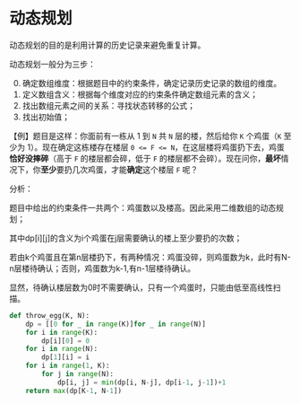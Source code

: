 # 动态规划

动态规划的目的是利用计算的历史记录来避免重复计算。

动态规划一般分为三步：

0. 确定数组维度：根据题目中的约束条件，确定记录历史记录的数组的维度。
1. 定义数组含义：根据每个维度对应的约束条件确定数组元素的含义；
2. 找出数组元素之间的关系：寻找状态转移的公式；
3. 找出初始值；

【例】题目是这样：你面前有一栋从 1 到 `N` 共 `N` 层的楼，然后给你 `K` 个鸡蛋（`K` 至少为 1）。现在确定这栋楼存在楼层 `0 <= F <= N`，在这层楼将鸡蛋扔下去，鸡蛋**恰好没摔碎**（高于 `F` 的楼层都会碎，低于 `F` 的楼层都不会碎）。现在问你，**最坏**情况下，你**至少**要扔几次鸡蛋，才能**确定**这个楼层 `F` 呢？

分析：

题目中给出的约束条件一共两个：鸡蛋数以及楼高。因此采用二维数组的动态规划；

其中dp\[i][j]的含义为i个鸡蛋在j层需要确认的楼上至少要扔的次数；

若由k个鸡蛋且在第n层楼扔下，有两种情况：鸡蛋没碎，则鸡蛋数为k，此时有N-n层楼待确认；否则，鸡蛋数为k-1,有n-1层楼待确认。

显然，待确认楼层数为0时不需要确认，只有一个鸡蛋时，只能由低至高线性扫描。

```python
def throw_egg(K, N):
    dp = [[0 for _ in range(K)]for _ in range(N)]
    for i in range(K):
    	dp[i][0] = 0
    for i in range(N):
    	dp[1][i] = i
    for i in range(1, K):
        for j in range(N):
            dp[i, j] = min(dp[i, N-j], dp[i-1, j-1])+1
    return max(dp[K-1, N-1])
```



